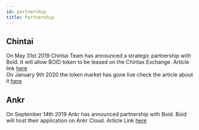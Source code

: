 ```yaml
---
id: partnership
title: Partnership
---
```

## Chintai
On May 31st 2019 Chintai Team has announced a strategic partnership with Boid. It will allow BOID token to be leased on the Chintax Exchange. Article link [here](https://medium.com/@ChintaiEOS/boid-chintai-form-strategic-partnership-dcb2bc3e556f)  
On January 9th 2020 the token market has gone live check the article about it [here](https://medium.com/@ChintaiEOS/boid-leasing-market-launch-71fee7f9644a)

## Ankr
On September 14th 2019 Ankr has announced partnership with Boid. Boid will host their application on Ankr Cloud. Article Link [here](https://medium.com/ankr-network/boid-is-the-next-blockchain-project-to-host-their-nodes-on-the-ankr-cloud-c6339302e48f)